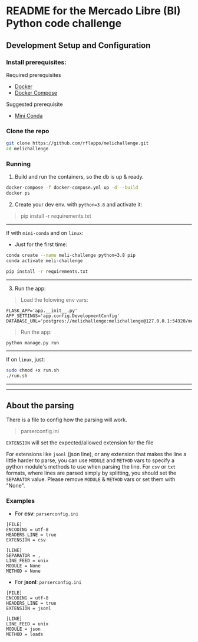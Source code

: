 # README for the Mercado Libre (BI) Python code challenge


## Development Setup and Configuration

### Install prerequisites:
Required prerequisites
* [Docker](https://docs.docker.com/)
* [Docker Compose](https://docs.docker.com/compose/)

Suggested prerequisite
* [Mini Conda](https://docs.conda.io/en/latest/miniconda.html)


### Clone the repo
```bash
git clone https://github.com/rflappo/melichallenge.git
cd melichallenge
```

### Running
1. Build and run the containers, so the db is up & ready.
```bash
docker-compose -f docker-compose.yml up -d --build
docker ps
```

2. Create your dev env. with `python=3.8` and activate it:
> pip install -r requirements.txt
--------
If with `mini-conda` and on `linux`:
* Just for the first time:
```bash
conda create --name meli-challenge python=3.8 pip
conda activate meli-challenge

pip install -r requirements.txt
```
--------

3. Run the app:
 > Load the folowing env vars:
```
FLASK_APP='app.__init__.py'
APP_SETTINGS='app.config.DevelopmentConfig'
DATABASE_URL='postgres://melichallenge:melichallenge@127.0.0.1:54320/melichallenge'
```

> Run the app:
```bash
python manage.py run
```
--------
If on `linux`,  just:
```bash
sudo chmod +x run.sh
./run.sh
```
--------
--------


## About the parsing
There is a file to config how the parsing will work.
> parserconfig.ini

`EXTENSION` will set the expected/allowed extension for the file

For extensions like `jsonl` (json line), or any extension that makes the line a little harder to parse, you can use `MODULE` and `METHOD` vars to specify a python module's methods to use when parsing the line.
For `csv` or `txt` formats, where lines are parsed simply by splitting, you should set the `SEPARATOR` value. Please remove `MODULE` & `METHOD` vars or set them with "None".

### Examples


* For **csv**: `parserconfig.ini`
```inifile
[FILE]
ENCODING = utf-8
HEADERS_LINE = true
EXTENSION = csv

[LINE]
SEPARATOR = ,
LINE_FEED = unix
MODULE = None
METHOD = None
```


* For **jsonl**: `parserconfig.ini`
```inifile
[FILE]
ENCODING = utf-8
HEADERS_LINE = true
EXTENSION = jsonl

[LINE]
LINE_FEED = unix
MODULE = json
METHOD = loads
```